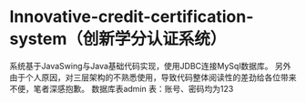 # Innovative-credit-certification-system（创新学分认证系统）
系统基于JavaSwing与Java基础代码实现，使用JDBC连接MySql数据库。
另外由于个人原因，对三层架构的不熟悉使用，导致代码整体阅读性的差劲给各位带来不便，笔者深感抱歉。
数据库表admin 表：账号、密码均为123
